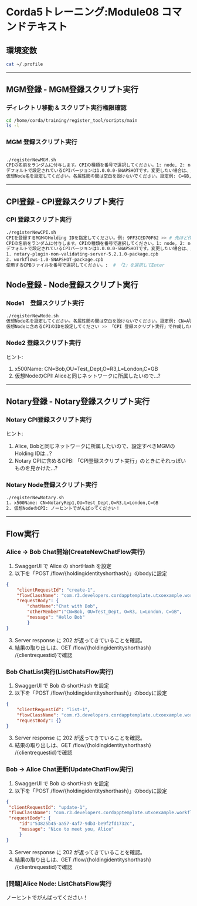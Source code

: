 # Corda5トレーニング:Module08 コマンドテキスト

## 環境変数

```bash
cat ~/.profile 
```

---

## MGM登録 - MGM登録スクリプト実行

### ディレクトリ移動 & スクリプト実行権限確認

```bash
cd /home/corda/training/register_tool/scripts/main
ls -l
```

### MGM 登録スクリプト実行

```bash

./registerNewMGM.sh
CPIの名前をランダムに付与します。CPIの種類を番号で選択してください。1: node, 2: notary, 3: mgm >> # 「3」を選択してEnter
デフォルトで設定されているCPIバージョンは1.0.0.0-SNAPSHOTです。変更したい場合は、入力してください。そのままで良い場合は、未入力でEnterを押下してください。 # 未入力でEnter
仮想Node名を設定してください。各属性間の間は空白を設けないでください。設定例: C=GB,L=London,O=MGM >>  >> # 「C=GB,L=London,O=MGM」を入力してEnter
```

---

## CPI登録 - CPI登録スクリプト実行

### CPI 登録スクリプト実行

```bash
./registerNewCPI.sh
CPIを登録するMGMのHolding IDを指定してください。例: 9FF3CED70F62 >> # 先ほど作成したMGMのHolding IDを設定
CPIの名前をランダムに付与します。CPIの種類を番号で選択してください。1: node, 2: notary, 3: mgm >> # 「1」を選択してEnter
デフォルトで設定されているCPIバージョンは1.0.0.0-SNAPSHOTです。変更したい場合は、入力してください。そのままで良い場合は、未入力でEnterを押下してください。 # 未入力でEnter
1. notary-plugin-non-validating-server-5.2.1.0-package.cpb
2. workflows-1.0-SNAPSHOT-package.cpb
使用するCPBファイルを番号で選択してください。:  # 「2」を選択してEnter
```

## Node登録 - Node登録スクリプト実行

### Node1　登録スクリプト実行

```bash
./registerNewNode.sh
仮想Node名を設定してください。各属性間の間は空白を設けないでください。設定例: CN=Alice,OU=Test_Dept,O=R3,L=London,C=GB >>  >> # 「CN=Alice,OU=Test_Dept,O=R3,L=London,C=GB」を入力してEnter
仮想Nodeに含めるCPIのIDを設定してください >> 「CPI 登録スクリプト実行」で作成したCPIのChecksumを設定
```

### Node2 登録スクリプト実行

ヒント:

1. x500Name: CN=Bob,OU=Test_Dept,O=R3,L=London,C=GB
2. 仮想NodeのCPI: Aliceと同じネットワークに所属したいので...?

---

## Notary登録 - Notary登録スクリプト実行

### Notary CPI登録スクリプト実行

ヒント:

1. Alice, Bobと同じネットワークに所属したいので、設定すべきMGMのHolding IDは...?
2. Notary CPIに含めるCPB: 「CPI登録スクリプト実行」のときにそれっぽいものを見かけた...?

### Notary Node登録スクリプト実行

```bash
./registerNewNotary.sh
1. x500Name: CN=NotaryRep1,OU=Test_Dept,O=R3,L=London,C=GB
2. 仮想NodeのCPI: ノーヒントでがんばってください！
```

---

## Flow実行

### Alice -> Bob Chat開始(CreateNewChatFlow実行)

1. SwaggerUI で Alice の shortHash を設定
2. 以下を「POST /flow/{holdingidentityshorthash}」のbodyに設定

```json
{
    "clientRequestId": "create-1",
    "flowClassName": "com.r3.developers.cordapptemplate.utxoexample.workflows.CreateNewChatFlow",
    "requestBody": {
        "chatName":"Chat with Bob",
        "otherMember":"CN=Bob, OU=Test_Dept, O=R3, L=London, C=GB",
        "message": "Hello Bob"
        }
}
```

3. Server response に 202 が返ってきていることを確認。
4. 結果の取り出しは、GET /flow/{holdingidentityshorthash} /{clientrequestid}で確認

### Bob ChatList実行(ListChatsFlow実行)

1. SwaggerUI で Bob の shortHash を設定
2. 以下を「POST /flow/{holdingidentityshorthash}」のbodyに設定

```json
{
    "clientRequestId": "list-1",
    "flowClassName": "com.r3.developers.cordapptemplate.utxoexample.workflows.ListChatsFlow",
    "requestBody": {}
}
```

3. Server response に 202 が返ってきていることを確認。
4. 結果の取り出しは、GET /flow/{holdingidentityshorthash} /{clientrequestid}で確認

### Bob -> Alice Chat更新(UpdateChatFlow実行)

1. SwaggerUI で Bob の shortHash を設定
2. 以下を「POST /flow/{holdingidentityshorthash}」のbodyに設定

```json
{
 "clientRequestId": "update-1",
 "flowClassName": "com.r3.developers.cordapptemplate.utxoexample.workflows.UpdateChatFlow",
 "requestBody": {
     "id":"53825b45-aa57-4af7-9db3-be9f2fd1732c",
     "message": "Nice to meet you, Alice"
     }
}
```

3. Server response に 202 が返ってきていることを確認。
4. 結果の取り出しは、GET /flow/{holdingidentityshorthash} /{clientrequestid}で確認

### [問題]Alice Node: ListChatsFlow実行

ノーヒントでがんばってください！
